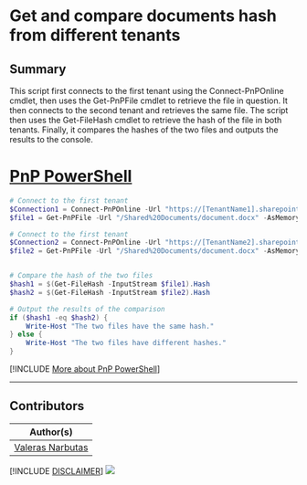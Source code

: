 

# Get and compare documents hash from different tenants

## Summary

This script first connects to the first tenant using the Connect-PnPOnline cmdlet, then uses the Get-PnPFile cmdlet to retrieve the file in question. It then connects to the second tenant and retrieves the same file. The script then uses the Get-FileHash cmdlet to retrieve the hash of the file in both tenants. Finally, it compares the hashes of the two files and outputs the results to the console.


# [PnP PowerShell](#tab/pnpps)

```powershell
# Connect to the first tenant
$Connection1 = Connect-PnPOnline -Url "https://[TenantName1].sharepoint.com/sites/[siteName1]" -Interactive -ReturnConnection
$file1 = Get-PnPFile -Url "/Shared%20Documents/document.docx" -AsMemoryStream -Connection $Connection1

# Connect to the first tenant
$Connection2 = Connect-PnPOnline -Url "https://[TenantName2].sharepoint.com/sites/[siteName2]" -Interactive -ReturnConnection
$file2 = Get-PnPFile -Url "/Shared%20Documents/document.docx" -AsMemoryStream -Connection $Connection2


# Compare the hash of the two files
$hash1 = $(Get-FileHash -InputStream $file1).Hash
$hash2 = $(Get-FileHash -InputStream $file2).Hash

# Output the results of the comparison
if ($hash1 -eq $hash2) {
    Write-Host "The two files have the same hash."
} else {
    Write-Host "The two files have different hashes."
}

```
[!INCLUDE [More about PnP PowerShell](../../docfx/includes/MORE-PNPPS.md)]
***

## Contributors

| Author(s) |
|-----------|
| [Valeras Narbutas](https://github.com/ValerasNarbutas)|

[!INCLUDE [DISCLAIMER](../../docfx/includes/DISCLAIMER.md)]
<img src="https://m365-visitor-stats.azurewebsites.net/script-samples/scripts/spo-compare-files" aria-hidden="true" />